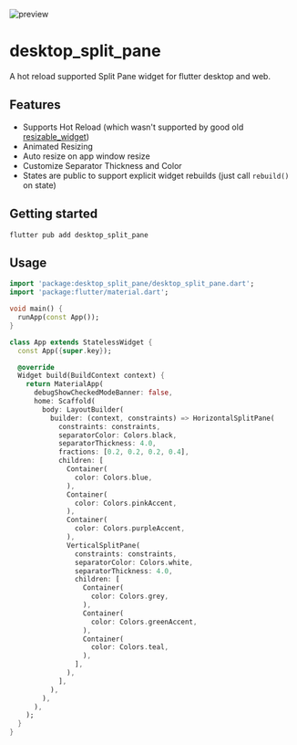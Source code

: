
![preview](https://github.com/omegaui/desktop_split_pane/assets/73544069/0f19a69c-5ccd-4d06-b013-196f3a7bcf3f)

# desktop_split_pane

A hot reload supported Split Pane widget for flutter desktop and web.

## Features

- Supports Hot Reload (which wasn't supported by good old [resizable_widget](https://pub.dev/packages/resizable_widget))
- Animated Resizing
- Auto resize on app window resize
- Customize Separator Thickness and Color
- States are public to support explicit widget rebuilds (just call `rebuild()` on state)

## Getting started

```shell
flutter pub add desktop_split_pane
```

## Usage

```dart
import 'package:desktop_split_pane/desktop_split_pane.dart';
import 'package:flutter/material.dart';

void main() {
  runApp(const App());
}

class App extends StatelessWidget {
  const App({super.key});

  @override
  Widget build(BuildContext context) {
    return MaterialApp(
      debugShowCheckedModeBanner: false,
      home: Scaffold(
        body: LayoutBuilder(
          builder: (context, constraints) => HorizontalSplitPane(
            constraints: constraints,
            separatorColor: Colors.black,
            separatorThickness: 4.0,
            fractions: [0.2, 0.2, 0.2, 0.4],
            children: [
              Container(
                color: Colors.blue,
              ),
              Container(
                color: Colors.pinkAccent,
              ),
              Container(
                color: Colors.purpleAccent,
              ),
              VerticalSplitPane(
                constraints: constraints,
                separatorColor: Colors.white,
                separatorThickness: 4.0,
                children: [
                  Container(
                    color: Colors.grey,
                  ),
                  Container(
                    color: Colors.greenAccent,
                  ),
                  Container(
                    color: Colors.teal,
                  ),
                ],
              ),
            ],
          ),
        ),
      ),
    );
  }
}
```
